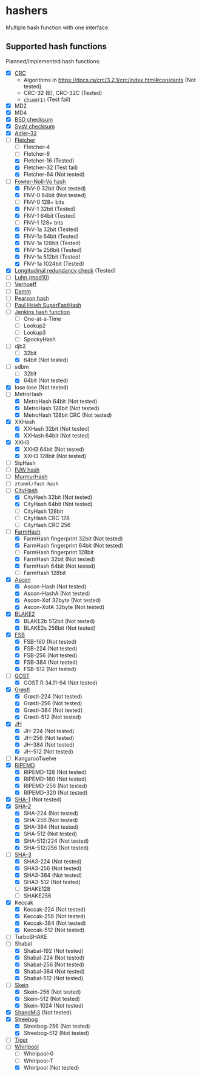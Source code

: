 # hashers

Multiple hash function with one interface.

## Supported hash functions

Planned/Implemented hash functions:

- [x] [CRC](https://en.wikipedia.org/wiki/Cyclic_redundancy_check)
  - Algorithms in https://docs.rs/crc/3.2.1/crc/index.html#constants (Not tested)
  - CRC-32 (B), CRC-32C (Tested)
  - [`chsum(1)`](https://en.wikipedia.org/wiki/Cksum) (Test fail)
- [x] MD2
- [x] MD4
- [x] [BSD checksum](https://en.wikipedia.org/wiki/BSD_checksum)
- [x] [SysV checksum](https://en.wikipedia.org/wiki/SYSV_checksum)
- [x] [Adler-32](https://en.wikipedia.org/wiki/Adler-32)
- [ ] [Fletcher](https://en.wikipedia.org/wiki/Fletcher%27s_checksum)
  - [ ] Fletcher-4
  - [ ] Fletcher-8
  - [x] Fletcher-16 (Tested)
  - [x] Fletcher-32 (Test fail)
  - [x] Fletcher-64 (Not tested)
- [ ] [Fowler-Noll-Vo hash](https://en.wikipedia.org/wiki/Fowler%E2%80%93Noll%E2%80%93Vo_hash_function)
  - [x] FNV-0 32bit (Not tested)
  - [x] FNV-0 64bit (Not tested)
  - [ ] FNV-0 128+ bits
  - [x] FNV-1 32bit (Tested)
  - [x] FNV-1 64bit (Tested)
  - [ ] FNV-1 128+ bits
  - [x] FNV-1a 32bit (Tested)
  - [x] FNV-1a 64bit (Tested)
  - [x] FNV-1a 128bit (Tested)
  - [x] FNV-1a 256bit (Tested)
  - [x] FNV-1a 512bit (Tested)
  - [x] FNV-1a 1024bit (Tested)
- [x] [Longitudinal redundancy check](https://en.wikipedia.org/wiki/Longitudinal_redundancy_check) (Tested)
- [ ] [Luhn (mod10)](https://en.wikipedia.org/wiki/Luhn_algorithm)
- [ ] [Verhoeff](https://en.wikipedia.org/wiki/Verhoeff_algorithm)
- [ ] [Damm](https://en.wikipedia.org/wiki/Damm_algorithm)
- [ ] [Pearson hash](https://en.wikipedia.org/wiki/Pearson_hashing)
- [ ] [Paul Hsieh SuperFastHash](https://www.azillionmonkeys.com/qed/hash.html)
- [ ] [Jenkins hash function](https://en.wikipedia.org/wiki/Jenkins_hash_function)
  - [ ] One-at-a-Time
  - [ ] Lookup2
  - [ ] Lookup3
  - [ ] SpookyHash
- [ ] djb2
  - [ ] 32bit
  - [x] 64bit (Not tested)
- [ ] sdbm
  - [ ] 32bit
  - [x] 64bit (Not tested)
- [x] lose lose (Not tested)
- [ ] MetroHash
  - [x] MetroHash 64bit (Not tested)
  - [x] MetroHash 128bit (Not tested)
  - [x] MetroHash 128bit CRC (Not tested)
- [x] XXHash
  - [x] XXHash 32bit (Not tested)
  - [x] XXHash 64bit (Not tested)
- [x] XXH3
  - [x] XXH3 64bit (Not tested)
  - [x] XXH3 128bit (Not tested)
- [ ] SipHash
- [ ] [PJW hash](https://en.wikipedia.org/wiki/PJW_hash_function)
- [ ] [MurmurHash](https://en.wikipedia.org/wiki/MurmurHash)
- [ ] `ztanml/fast-hash`
- [ ] [CityHash](https://github.com/google/cityhash)
  - [x] CityHash 32bit (Not tested)
  - [x] CityHash 64bit (Not tested)
  - [ ] CityHash 128bit
  - [ ] CityHash CRC 128
  - [ ] CityHash CRC 256
- [ ] [FarmHash](https://github.com/google/farmhash)
  - [x] FarmHash fingerprint 32bit (Not tested)
  - [x] FarmHash fingerprint 64bit (Not tested)
  - [ ] FarmHash fingerprint 128bit
  - [x] FarmHash 32bit (Not tested)
  - [x] FarmHash 64bit (Not tested)
  - [ ] FarmHash 128bit
- [x] [Ascon](https://en.wikipedia.org/wiki/Ascon_(cipher))
  - [x] Ascon-Hash (Not tested)
  - [x] Ascon-HashA (Not tested)
  - [x] Ascon-Xof 32byte (Not tested)
  - [x] Ascon-XofA 32byte (Not tested)
- [x] [BLAKE2](https://en.wikipedia.org/wiki/BLAKE_(hash_function))
  - [x] BLAKE2b 512bit (Not tested)
  - [x] BLAKE2s 256bit (Not tested)
- [x] [FSB](https://en.wikipedia.org/wiki/Fast_syndrome-based_hash)
  - [x] FSB-160 (Not tested)
  - [x] FSB-224 (Not tested)
  - [x] FSB-256 (Not tested)
  - [x] FSB-384 (Not tested)
  - [x] FSB-512 (Not tested)
- [ ] [GOST](https://en.wikipedia.org/wiki/GOST_(hash_function))
  - [x] GOST R 34.11-94 (Not tested)
- [x] [Grøstl](https://en.wikipedia.org/wiki/Gr%C3%B8stl)
  - [x] Grøstl-224 (Not tested)
  - [x] Grøstl-256 (Not tested)
  - [x] Grøstl-384 (Not tested)
  - [x] Grøstl-512 (Not tested)
- [x] [JH](https://en.wikipedia.org/wiki/JH_(hash_function))
  - [x] JH-224 (Not tested)
  - [x] JH-256 (Not tested)
  - [x] JH-384 (Not tested)
  - [x] JH-512 (Not tested)
- [ ] KangarooTwelve
- [x] [RIPEMD](https://en.wikipedia.org/wiki/RIPEMD)
  - [x] RIPEMD-128 (Not tested)
  - [x] RIPEMD-160 (Not tested)
  - [x] RIPEMD-256 (Not tested)
  - [x] RIPEMD-320 (Not tested)
- [x] [SHA-1](https://en.wikipedia.org/wiki/SHA-1) (Not tested)
- [x] [SHA-2](https://en.wikipedia.org/wiki/SHA-2)
  - [x] SHA-224 (Not tested)
  - [x] SHA-256 (Not tested)
  - [x] SHA-384 (Not tested)
  - [x] SHA-512 (Not tested)
  - [x] SHA-512/224 (Not tested)
  - [x] SHA-512/256 (Not tested)
- [ ] [SHA-3](https://en.wikipedia.org/wiki/SHA-3)
  - [x] SHA3-224 (Not tested)
  - [x] SHA3-256 (Not tested)
  - [x] SHA3-384 (Not tested)
  - [x] SHA3-512 (Not tested)
  - [ ] SHAKE128
  - [ ] SHAKE256
- [x] Keccak
  - [x] Keccak-224 (Not tested)
  - [x] Keccak-256 (Not tested)
  - [x] Keccak-384 (Not tested)
  - [x] Keccak-512 (Not tested)
- [ ] TurboSHAKE
- [ ] Shabal
  - [x] Shabal-192 (Not tested)
  - [x] Shabal-224 (Not tested)
  - [x] Shabal-256 (Not tested)
  - [x] Shabal-384 (Not tested)
  - [x] Shabal-512 (Not tested)
- [ ] [Skein](https://en.wikipedia.org/wiki/Skein_(hash_function))
  - [x] Skein-256 (Not tested)
  - [x] Skein-512 (Not tested)
  - [x] Skein-1024 (Not tested)
- [x] [ShangMi3](https://en.wikipedia.org/wiki/SM3_(hash_function)) (Not tested)
- [x] [Streebog](https://en.wikipedia.org/wiki/Streebog)
  - [x] Streebog-256 (Not tested)
  - [x] Streebog-512 (Not tested)
- [ ] [Tiger](http://www.cs.technion.ac.il/~biham/Reports/Tiger/tiger/tiger.html)
- [ ] [Whirlpool](https://en.wikipedia.org/wiki/Whirlpool_(hash_function))
  - [ ] Whirlpool-0
  - [ ] Whirlpool-T
  - [x] Whirlpool (Not tested)